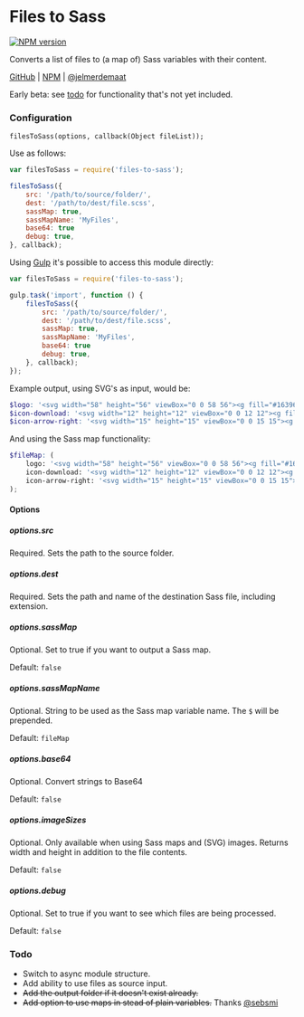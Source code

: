 # Files to Sass

[![NPM version](http://img.shields.io/npm/v/files-to-sass.svg)](https://www.npmjs.org/package/files-to-sass) 

Converts a list of files to (a map of) Sass variables with their content.

[GitHub](https://github.com/jelmerdemaat/files-to-sass) |
[NPM](https://www.npmjs.com/package/files-to-sass) |
[@jelmerdemaat](https://twitter.com/jelmerdemaat)

Early beta: see [todo](#todo) for functionality that's not yet included.

### Configuration

`filesToSass(options, callback(Object fileList));`

Use as follows:

```js
var filesToSass = require('files-to-sass');

filesToSass({
    src: '/path/to/source/folder/',
    dest: '/path/to/dest/file.scss',
    sassMap: true,
    sassMapName: 'MyFiles',
    base64: true
    debug: true,
}, callback);
```

Using [Gulp](http://gulpjs.com) it's possible to access this module directly:

```js
var filesToSass = require('files-to-sass');

gulp.task('import', function () {
    filesToSass({
        src: '/path/to/source/folder/',
        dest: '/path/to/dest/file.scss',
        sassMap: true,
        sassMapName: 'MyFiles',
        base64: true
        debug: true,
    }, callback);
});
```

Example output, using SVG's as input, would be:

```scss
$logo: '<svg width="58" height="56" viewBox="0 0 58 56"><g fill="#163962"...';
$icon-download: '<svg width="12" height="12" viewBox="0 0 12 12"><g fill="#000"...';
$icon-arrow-right: '<svg width="15" height="15" viewBox="0 0 15 15"><g fill="#fd0"...';
```

And using the Sass map functionality:
```scss
$fileMap: (
    logo: '<svg width="58" height="56" viewBox="0 0 58 56"><g fill="#163962"...',
    icon-download: '<svg width="12" height="12" viewBox="0 0 12 12"><g fill="#000"...',
    icon-arrow-right: '<svg width="15" height="15" viewBox="0 0 15 15"><g fill="#fd0"...'
);
```

#### Options

##### options.src
Required. Sets the path to the source folder.

##### options.dest
Required. Sets the path and name of the destination Sass file, including extension.

##### options.sassMap
Optional. Set to true if you want to output a Sass map.

Default: ```false```

##### options.sassMapName
Optional. String to be used as the Sass map variable name. The `$` will be prepended.

Default: ```fileMap```

##### options.base64
Optional. Convert strings to Base64

Default: ```false```

##### options.imageSizes
Optional. Only available when using Sass maps and (SVG) images. Returns width and height in addition to the file contents.

Default: ```false```

##### options.debug
Optional. Set to true if you want to see which files are being processed.

Default: ```false```

### Todo

* Switch to async module structure.
* Add ability to use files as source input.
* ~~Add the output folder if it doesn't exist already.~~
* ~~Add option to use maps in stead of plain variables.~~ Thanks [@sebsmi](https://github.com/sebsmi)
